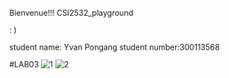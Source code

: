 Bienvenue!!! CSI2532_playground 

 : )

student name:  Yvan Pongang
student number:300113568

#LAB03
![1](path/to/IMG-1016.jpg.JPG)
![2](path/to/IMG-1017.jpg.JPG)
